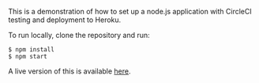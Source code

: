 This is a demonstration of how to set up a node.js application with
CircleCI testing and deployment to Heroku.

To run locally, clone the repository and run:
```
$ npm install
$ npm start
```

A live version of this is available [here](https://thedarkula-helloworld-js.herokuapp.com/).